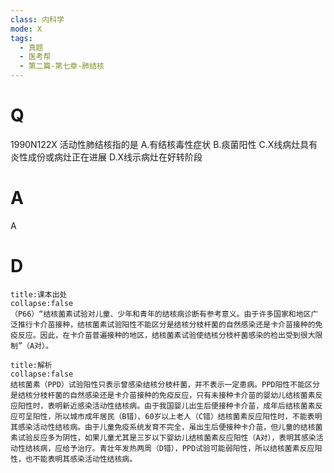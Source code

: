 ```yaml
---
class: 内科学
mode: X
tags:
  - 真题
  - 医考帮
  - 第二篇-第七章-肺结核
---
```


# Q
1990N122X 活动性肺结核指的是
A.有结核毒性症状
B.痰菌阳性
C.X线病灶具有炎性成份或病灶正在进展
D.X线示病灶在好转阶段

# A
A
# D
```ad-note
title:课本出处
collapse:false
（P66）“结核菌素试验对儿童、少年和青年的结核病诊断有参考意义。由于许多国家和地区广泛推行卡介苗接种，结核菌素试验阳性不能区分是结核分枝杆菌的自然感染还是卡介苗接种的免疫反应。因此，在卡介苗普遍接种的地区，结核菌素试验使结核分枝杆菌感染的检出受到很大限制”（A对）。
```

```ad-summary
title:解析
collapse:false
结核菌素（PPD）试验阳性只表示曾感染结核分枝杆菌，并不表示一定患病。PPD阳性不能区分是结核分枝杆菌的自然感染还是卡介苗接种的免疫反应，只有未接种卡介苗的婴幼儿结核菌素反应阳性时，表明新近感染活动性结核病。由于我国婴儿出生后便接种卡介苗，成年后结核菌素反应可呈阳性，所以城市成年居民（B错）、60岁以上老人（C错）结核菌素反应阳性时，不能表明其感染活动性结核病。由于儿童免疫系统发育不完全，虽出生后便接种卡介苗，但儿童的结核菌素试验反应多为阴性，如果儿童尤其是三岁以下婴幼儿结核菌素反应阳性（A对），表明其感染活动性结核病，应给予治疗。青壮年发热两周（D错），PPD试验可能弱阳性，所以结核菌素反应阳性，也不能表明其感染活动性结核病。
```

